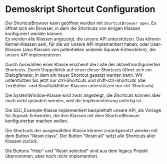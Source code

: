 # Demoskript Shortcut Configuration

Der ShortcutBrowser kann geöffnet werden mit `ShortcutBrowser open`. Es öffnet sich ein Browser, in dem die Shortcuts von einigen Klassen konfiguriert werden können. \
Es werden alle Klassen angezeigt, die unsere API unterstützen. Das können Kernel-Klassen sein, für die wir unsere API implementiert haben, oder User-Klassen (also Klassen von potentiellen anderen Squeak-Entwicklern), die unsere API implementieren.

Durch Auswählen einer Klasse erscheint die Liste der aktuell konfigurierten Shortcuts. Durch Doppelklick auf einen dieser Shortcuts öffnet sich ein Dialogfenster, in dem ein neuer Shortcut gesetzt werden kann.
Wir unterstützen bis jetzt nur ctrl-Shortcuts und shift-ctrl-Shortcuts (die TextEditor- und SmalltalkEditor-Klassen unterstützen nur ctrl-Shortcuts)

Die SystemWindow-Klasse wird zwar angezeigt, die Shortcuts können aber noch nicht geändert werden, weil die Implementierung unfertig ist.

Die SSC_Example-Klasse implementiert beispielhaft unsere API, als Vorlage für Squeak-Entwickler, die ihre Klassen mit dem ShortcutBrowser konfigurierbar machen wollen.

Die Shortcuts der ausgewählten Klasse können zurückgesetzt werden mit dem Button "Reset class". Der Button "Reset all" setzt alle Shortcuts aller Klassen zurück.

Die Buttons "Help" und "Reset selected" sind aus dem legacy Projekt übernommen, aber noch nicht implementiert.